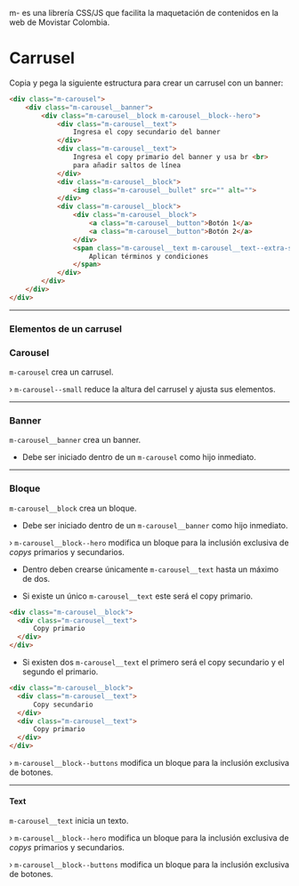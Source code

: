 m- es una librería CSS/JS que facilita la maquetación de contenidos en la web de Movistar Colombia.

# Carrusel

Copia y pega la siguiente estructura para crear un carrusel con un banner:

```html
<div class="m-carousel">
    <div class="m-carousel__banner">
        <div class="m-carousel__block m-carousel__block--hero">
            <div class="m-carousel__text">
                Ingresa el copy secundario del banner
            </div>
            <div class="m-carousel__text">
                Ingresa el copy primario del banner y usa br <br>
                para añadir saltos de línea
            </div>
            <div class="m-carousel__block">
                <img class="m-carousel__bullet" src="" alt="">
            </div>
            <div class="m-carousel__block">
                <div class="m-carousel__block">
                    <a class="m-carousel__button">Botón 1</a>
                    <a class="m-carousel__button">Botón 2</a>
                </div>
                <span class="m-carousel__text m-carousel__text--extra-small">
                    Aplican términos y condiciones
                </span>
            </div>
        </div>
    </div>
</div>
```
------------
### Elementos de un carrusel

### Carousel

`m-carousel` crea un carrusel.

&rsaquo; `m-carousel--small` reduce la altura del carrusel y ajusta sus elementos.

------------

### Banner

`m-carousel__banner` crea un banner.

* Debe ser iniciado dentro de un `m-carousel` como hijo inmediato.

------------

### Bloque

`m-carousel__block` crea un bloque.

* Debe ser iniciado dentro de un `m-carousel__banner` como hijo inmediato.

&rsaquo; `m-carousel__block--hero` modifica un bloque para la inclusión exclusiva de *copys* primarios y secundarios.

* Dentro deben crearse únicamente `m-carousel__text` hasta un máximo de dos.

* Si existe un único `m-carousel__text` este será el copy primario.

```html
<div class="m-carousel__block">
  <div class="m-carousel__text">
      Copy primario
  </div>
</div>
```

* Si existen dos `m-carousel__text` el primero será el copy secundario y el segundo el primario.

```html
<div class="m-carousel__block">
  <div class="m-carousel__text">
      Copy secundario
  </div>
  <div class="m-carousel__text">
      Copy primario
  </div>
</div>
```

&rsaquo; `m-carousel__block--buttons` modifica un bloque para la inclusión exclusiva de botones.

------------

#### Text

`m-carousel__text` inicia un texto.

&rsaquo; `m-carousel__block--hero` modifica un bloque para la inclusión exclusiva de *copys* primarios y secundarios.

&rsaquo; `m-carousel__block--buttons` modifica un bloque para la inclusión exclusiva de botones.
